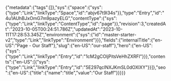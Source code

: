 {"metadata":{"tags":[]},"sys":{"space":{"sys":{"type":"Link","linkType":"Space","id":"abjv67t9l34s"}},"type":"Entry","id":"4u1AUhBJxOmG7m9pazyELG","contentType":{"sys":{"type":"Link","linkType":"ContentType","id":"page"}},"revision":3,"createdAt":"2023-10-05T00:24:51.786Z","updatedAt":"2023-10-11T17:28:53.345Z","environment":{"sys":{"id":"master-starter-v2","type":"Link","linkType":"Environment"}}},"fields":{"internalTitle":{"en-US":"Page - Our Staff"},"slug":{"en-US":"our-staff"},"hero":{"en-US":{"sys":{"type":"Link","linkType":"Entry","id":"1cM2gCOljPitsVeHhZXRFl"}}},"contents":{"en-US":[{"sys":{"type":"Link","linkType":"Entry","id":"5E297qclNXJKmSL0dOXlXY"}}]},"seo":{"en-US":{"title":{"name":"title","value":"Our Staff"}}}}}